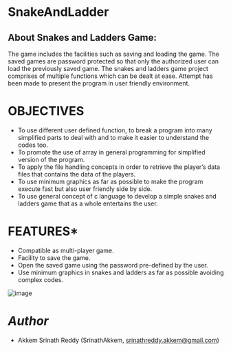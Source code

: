 # SnakeAndLadder

## About Snakes and Ladders Game:

The game includes the facilities such as saving and loading the game. The saved games are password protected so that only the authorized user can load the previously saved game. The snakes and ladders game project comprises of multiple functions which can be dealt at ease. Attempt has been made to present the program in user friendly environment.

# OBJECTIVES

* To use different user defined function, to break a program into many simplified parts to deal with and to make it easier to understand the codes too.
* To promote the use of array in general programming for simplified version of the program.
* To apply the file handling concepts in order to retrieve the player’s data files that contains the data of the players.
* To use minimum graphics as far as possible to make the program execute fast but also user friendly side by side.
* To use general concept of c language to develop a simple snakes and ladders game that as a whole entertains the user.

# FEATURES* 

* Compatible as multi-player game.
* Facility to save the game.
* Open the saved game using the password pre-defined by the user.
* Use minimum graphics in snakes and ladders as far as possible avoiding complex codes.

![image](https://user-images.githubusercontent.com/77010468/167604333-9719ff01-0bbd-4d07-94b8-6fe79870bf33.png)

# *Author*

* Akkem Srinath Reddy (SrinathAkkem, srinathreddy.akkem@gmail.com)
